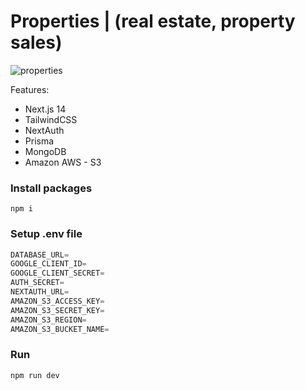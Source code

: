 # Properties | (real estate, property sales)


![properties](https://github.com/MarceloMafraBJJ/properties/assets/84472778/49eb6af4-cb4a-488b-9106-556988faa590)


Features:

- Next.js 14
- TailwindCSS
- NextAuth
- Prisma
- MongoDB
- Amazon AWS - S3

### Install packages

```shell
npm i
```

### Setup .env file

```js
DATABASE_URL=
GOOGLE_CLIENT_ID=
GOOGLE_CLIENT_SECRET=
AUTH_SECRET=
NEXTAUTH_URL=
AMAZON_S3_ACCESS_KEY=
AMAZON_S3_SECRET_KEY=
AMAZON_S3_REGION=
AMAZON_S3_BUCKET_NAME=
```

### Run

```shell
npm run dev
```
